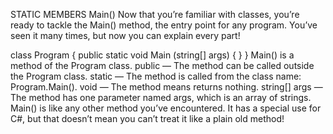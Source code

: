 STATIC MEMBERS
Main()
Now that you’re familiar with classes, you’re ready to tackle the Main() method, the entry point for any program. You’ve seen it many times, but now you can explain every part!

class Program
{
  public static void Main (string[] args) 
  {
  }
}
Main() is a method of the Program class.
public — The method can be called outside the Program class.
static — The method is called from the class name: Program.Main().
void — The method means returns nothing.
string[] args — The method has one parameter named args, which is an array of strings.
Main() is like any other method you’ve encountered. It has a special use for C#, but that doesn’t mean you can’t treat it like a plain old method!
